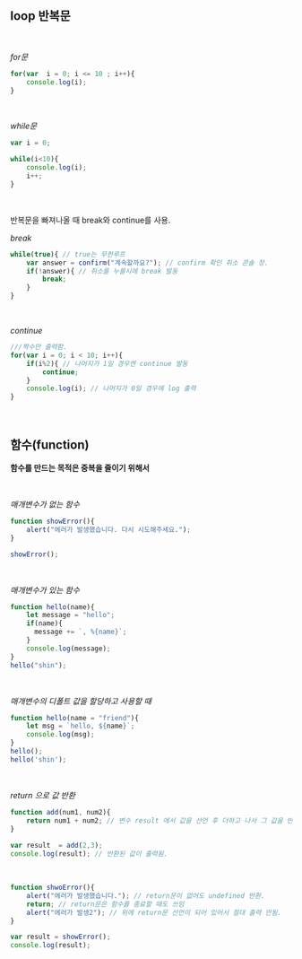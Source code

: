 <head>

## loop 반복문

</head>

<body>
<br>

*for문*

```javascript
for(var  i = 0; i <= 10 ; i++){
    console.log(i);
}
```
<br>

*while문*
```javascript
var i = 0;

while(i<10){
    console.log(i);
    i++;
}
```
<br>


반복문을 빠져나올 때 break와 continue를 사용.

*break*
```javascript
while(true){ // true는 무한루프
    var answer = confirm("계속할까요?"); // confirm 확인 취소 콘솔 창.
    if(!answer){ // 취소를 누를시에 break 발동
        break;
    }
}
```
<br>

*continue*

```javascript
///짝수만 출력함.
for(var i = 0; i < 10; i++){
    if(i%2){ // 나머지가 1일 경우엔 continue 발동
        continue;
    }
    console.log(i); // 나머지가 0일 경우에 log 출력
}
```

<br>
</body>

<head2>

## 함수(function)

</head2>

<body2>

**함수를 만드는 목적은 중복을 줄이기 위해서**

<br>

*매개변수가 없는 함수*

```javascript
function showError(){
    alert("에러가 발생했습니다. 다시 시도해주세요.");
}

showError();
```
<br>

*매개변수가 있는 함수*
```javascript
function hello(name){
    let message = "hello";
    if(name){
      message += `, %{name}`;
    }
    console.log(message);
}
hello("shin");
```

<br>

*매개변수의 디폴트 값을 할당하고 사용할 때*
```javascript
function hello(name = "friend"){
    let msg = `hello, ${name}`;
    console.log(msg);
}
hello();
hello('shin');
```
<br>

*return 으로 값 반환*
```javascript
function add(num1, num2){
    return num1 + num2; // 변수 result 에서 값을 선언 후 더하고 나서 그 값을 반환
}
 
var result  = add(2,3); 
console.log(result); // 반환된 값이 출력됨.
```
<br>

```javascript
function shwoError(){
    alert("에러가 발생했습니다."); // return문이 없어도 undefined 반환. 
    return; // return문은 함수를 종료할 때도 쓰임
    alert("에러가 발생2"); // 위에 return문 선언이 되어 있어서 절대 출력 안됨.
}

var result = showError();
console.log(result);
```
</body2>
